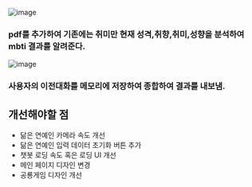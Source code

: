 ![image](https://github.com/user-attachments/assets/f401ba13-3422-4397-9595-2b830938f2b9)

### pdf를 추가하여 기존에는 취미만 현재 성격,취향,취미,성향을 분석하여 mbti 결과를 알려준다.

![image](https://github.com/user-attachments/assets/97d55690-e09d-4faa-9d8b-8393f00295fd)


### 사용자의 이전대화를 메모리에 저장하여 종합하여 결과를 내보냄.



## 개선해야할 점

- 닮은 연예인 카메라 속도 개선
- 닮은 연예인 입력 데이터 초기화 버튼 추가
- 챗봇 로딩 속도 혹은 로딩 UI 개선
- 메인 페이지 디자인 변경
- 공룡게임 디자인 개선
